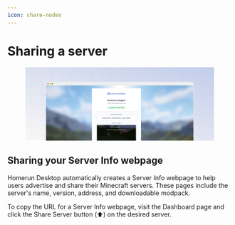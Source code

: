```yaml
---
icon: share-nodes
---
```


# Sharing a server

<figure><img src="../.gitbook/assets/Frame 1 (3).png" alt=""><figcaption></figcaption></figure>

## Sharing your Server Info webpage

Homerun Desktop automatically creates a Server Info webpage to help users advertise and share their Minecraft servers. These pages include the server's name, version, address, and downloadable modpack.

To copy the URL for a Server Info webpage, visit the Dashboard page and click the Share Server button (⬆️) on the desired server.

